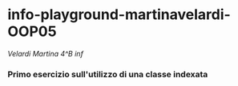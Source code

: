 # info-playground-martinavelardi-OOP05
_Velardi Martina 4^B inf_
### Primo esercizio sull'utilizzo di una classe indexata
